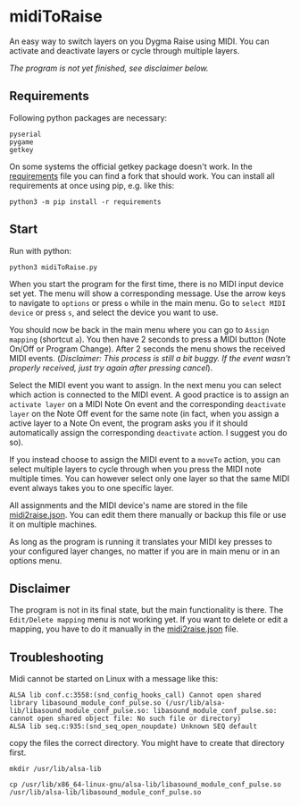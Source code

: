 midiToRaise
===========
An easy way to switch layers on you Dygma Raise using MIDI.
You can activate and deactivate layers or cycle through multiple layers.

_The program is not yet finished, see disclaimer below._

Requirements
------------
Following python packages are necessary:

    pyserial
    pygame
    getkey

On some systems the official getkey package doesn't work. In the [requirements](requirements) file you can find a fork that should work. 
You can install all requirements at once using pip, e.g. like this:

    python3 -m pip install -r requirements

Start
-----
Run with python:

    python3 midiToRaise.py

When you start the program for the first time, there is no MIDI input device set yet. The menu will show a corresponding message. Use the arrow keys to navigate to `options` or press `o` while in the main menu.
Go to `select MIDI device` or press `s`, and select the device you want to use.

You should now be back in the main menu where you can go to `Assign mapping` (shortcut `a`). You then have 2 seconds to press a MIDI button (Note On/Off or Program Change). After 2 seconds the menu shows the received MIDI events. (_Disclaimer: This process is still a bit buggy. If the event wasn't properly received, just try again after pressing cancel_).

Select the MIDI event you want to assign. In the next menu you can select which action is connected to the MIDI event. A good practice is to assign an `activate layer` on a MIDI Note On event and the corresponding `deactivate layer` on the Note Off event for the same note (in fact, when you assign a active layer to a Note On event, the program asks you if it should automatically assign the corresponding `deactivate` action. I suggest you do so). 

If you instead choose to assign the MIDI event to a `moveTo` action, you can select multiple layers to cycle through when you press the MIDI note multiple times. You can however select only one layer so that the same MIDI event always takes you to one specific layer. 

All assignments and the MIDI device's name are stored in the file [midi2raise.json](midi2raise.json). You can edit them there manually or backup this file or use it on multiple machines.

As long as the program is running it translates your MIDI key presses to your configured layer changes, no matter if you are in main menu or in an options menu.

Disclaimer
----------
The program is not in its final state, but the main functionality is there. The `Edit/Delete mapping` menu is not working yet. If you want to delete or edit a mapping, you have to do it manually in the [midi2raise.json](midi2raise.json) file.

Troubleshooting
---------------
Midi cannot be started on Linux with a message like this: 

    ALSA lib conf.c:3558:(snd_config_hooks_call) Cannot open shared library libasound_module_conf_pulse.so (/usr/lib/alsa-lib/libasound_module_conf_pulse.so: libasound_module_conf_pulse.so: cannot open shared object file: No such file or directory)
    ALSA lib seq.c:935:(snd_seq_open_noupdate) Unknown SEQ default

copy the files the correct directory.
You might have to create that directory first.

    mkdir /usr/lib/alsa-lib

    cp /usr/lib/x86_64-linux-gnu/alsa-lib/libasound_module_conf_pulse.so
    /usr/lib/alsa-lib/libasound_module_conf_pulse.so
